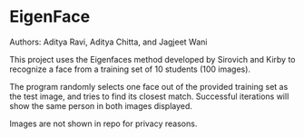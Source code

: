 # EigenFace

Authors: Aditya Ravi, Aditya Chitta, and Jagjeet Wani

This project uses the Eigenfaces method developed by Sirovich and Kirby to recognize a face from a training set of 10 students (100 images).

The program randomly selects one face out of the provided training set as the test image, and tries to find its closest match. Successful iterations will show the same person in both images displayed.

Images are not shown in repo for privacy reasons. 
